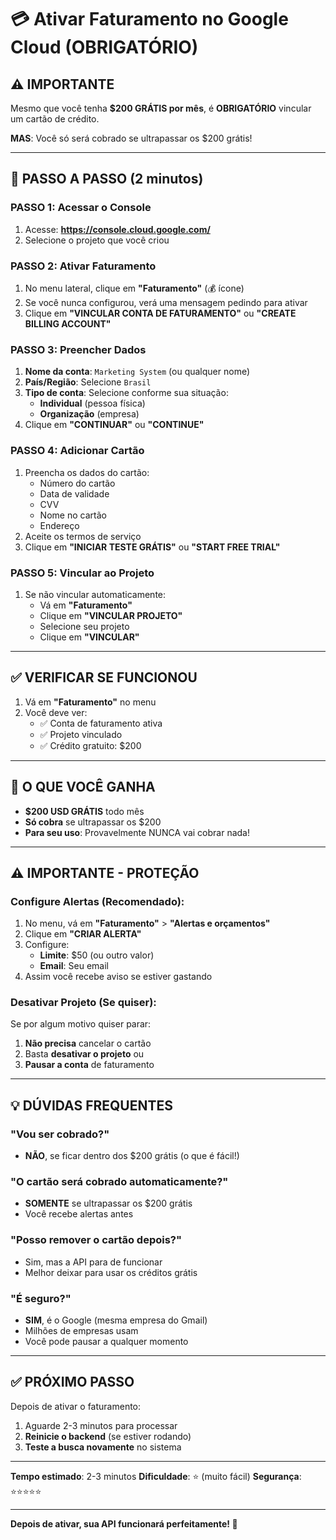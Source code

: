 # 💳 Ativar Faturamento no Google Cloud (OBRIGATÓRIO)

## ⚠️ IMPORTANTE

Mesmo que você tenha **$200 GRÁTIS por mês**, é **OBRIGATÓRIO** vincular um cartão de crédito.

**MAS**: Você só será cobrado se ultrapassar os $200 grátis!

---

## 🚀 PASSO A PASSO (2 minutos)

### **PASSO 1: Acessar o Console**

1. Acesse: **https://console.cloud.google.com/**
2. Selecione o projeto que você criou

### **PASSO 2: Ativar Faturamento**

1. No menu lateral, clique em **"Faturamento"** (💰 ícone)
2. Se você nunca configurou, verá uma mensagem pedindo para ativar
3. Clique em **"VINCULAR CONTA DE FATURAMENTO"** ou **"CREATE BILLING ACCOUNT"**

### **PASSO 3: Preencher Dados**

1. **Nome da conta**: `Marketing System` (ou qualquer nome)
2. **País/Região**: Selecione `Brasil`
3. **Tipo de conta**: Selecione conforme sua situação:
   - **Individual** (pessoa física)
   - **Organização** (empresa)
4. Clique em **"CONTINUAR"** ou **"CONTINUE"**

### **PASSO 4: Adicionar Cartão**

1. Preencha os dados do cartão:
   - Número do cartão
   - Data de validade
   - CVV
   - Nome no cartão
   - Endereço
2. Aceite os termos de serviço
3. Clique em **"INICIAR TESTE GRÁTIS"** ou **"START FREE TRIAL"**

### **PASSO 5: Vincular ao Projeto**

1. Se não vincular automaticamente:
   - Vá em **"Faturamento"**
   - Clique em **"VINCULAR PROJETO"**
   - Selecione seu projeto
   - Clique em **"VINCULAR"**

---

## ✅ VERIFICAR SE FUNCIONOU

1. Vá em **"Faturamento"** no menu
2. Você deve ver:
   - ✅ Conta de faturamento ativa
   - ✅ Projeto vinculado
   - ✅ Crédito gratuito: $200

---

## 🎁 O QUE VOCÊ GANHA

- **$200 USD GRÁTIS** todo mês
- **Só cobra** se ultrapassar os $200
- **Para seu uso**: Provavelmente NUNCA vai cobrar nada!

---

## ⚠️ IMPORTANTE - PROTEÇÃO

### Configure Alertas (Recomendado):

1. No menu, vá em **"Faturamento"** > **"Alertas e orçamentos"**
2. Clique em **"CRIAR ALERTA"**
3. Configure:
   - **Limite**: $50 (ou outro valor)
   - **Email**: Seu email
4. Assim você recebe aviso se estiver gastando

### Desativar Projeto (Se quiser):

Se por algum motivo quiser parar:
1. **Não precisa** cancelar o cartão
2. Basta **desativar o projeto** ou
3. **Pausar a conta** de faturamento

---

## 💡 DÚVIDAS FREQUENTES

### "Vou ser cobrado?"
- **NÃO**, se ficar dentro dos $200 grátis (o que é fácil!)

### "O cartão será cobrado automaticamente?"
- **SOMENTE** se ultrapassar os $200 grátis
- Você recebe alertas antes

### "Posso remover o cartão depois?"
- Sim, mas a API para de funcionar
- Melhor deixar para usar os créditos grátis

### "É seguro?"
- **SIM**, é o Google (mesma empresa do Gmail)
- Milhões de empresas usam
- Você pode pausar a qualquer momento

---

## ✅ PRÓXIMO PASSO

Depois de ativar o faturamento:

1. Aguarde 2-3 minutos para processar
2. **Reinicie o backend** (se estiver rodando)
3. **Teste a busca novamente** no sistema

---

**Tempo estimado**: 2-3 minutos
**Dificuldade**: ⭐ (muito fácil)
**Segurança**: ⭐⭐⭐⭐⭐

---

**Depois de ativar, sua API funcionará perfeitamente! 🚀**


